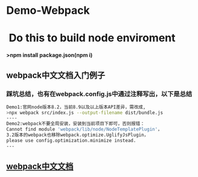 # Demo-Webpack

#  Do this to build node enviroment
#### >npm install package.json(npm i)

## webpack中文文档入门例子
### 踩坑总结，也有在webpack.config.js中通过注释写出，以下是总结
```bash
Demo1:官网node版本8.2，当前8.9以及以上版本API差异，需改成,
>npx webpack src/index.js --output-filename dist/bundle.js
----
Demo2:webpack不要全局安装，安装到当前项目下即可，否则报错：
Cannot find module 'webpack/lib/node/NodeTemplatePlugin'，
3.2版本的webpack也移除webpack.optimize.UglifyJsPlugin，
please use config.optimization.minimize instead.
---
```

## [**webpack中文文档**](https://www.webpackjs.com/)
